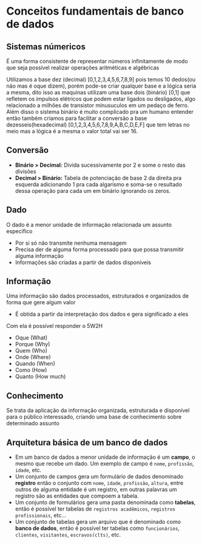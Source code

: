 # Conceitos fundamentais de banco de dados

## Sistemas númericos
É uma forma consistente de representar números infinitamente de modo que seja possível realizar operações aritméticas e algébricas

Utilizamos a base dez (decimal) [0,1,2,3,4,5,6,7,8,9] pois temos 10 dedos(ou não mas é oque dizem), porém pode-se criar qualquer base e a lógica seria a mesma, dito isso as maquinas utilizam uma base dois (binário) [0,1] que refletem os impulsos elétricos que podem estar ligados ou desligados, algo relacionado a milhões de transistor mínusuculos em um pedaço de ferro. Além disso o sistema binário é muito complicado pra um humano entender então também criamos para facilitar a conversão a base dezesseis(hexadecimal) [0,1,2,3,4,5,6,7,8,9,A,B,C,D,E,F] que tem letras no meio mas a lógica é a mesma o valor total vai ser 16.

## Conversão
- **Binário > Decimal:** Divida sucessivamente por 2 e some o resto das divisões
- **Decimal > Binário:** Tabela de potenciação de base 2 da direita pra esquerda adicionando 1 pra cada algarismo e soma-se o resultado dessa operação para cada um em binário ignorando os zeros.
## Dado
O dado é a menor unidade de informação relacionada um assunto específico

- Por si só não transmite nenhuma mensagem
- Precisa der de alguma forma processado para que possa transmitir alguma informação
- Informações são criadas a partir de dados disponíveis

## Informação
Uma informação são dados processados, estruturados e organizados de forma que gere algum valor

- É obtida a partir da interpretação dos dados e gera significado a eles 

Com ela é possível responder o 5W2H
- Oque (What)
- Porque (Why)
- Quem (Who)
- Onde  (Where)
- Quando (When)
- Como (How)
- Quanto (How much)


## Conhecimento
Se trata da aplicação da informação organizada, estruturada e disponível para o público interessado, criando uma base de conhecimento sobre determinado assunto

## Arquitetura básica de um banco de dados
- Em um banco de dados a menor unidade de informação é um **campo**, o mesmo que recebe um dado. Um exemplo de campo é `nome`, `profissão`, `idade`, etc.
- Um conjunto de campos gera um formulário de dados denominado **registro** então o conjunto com `nome`, `idade`, `profissão`, `altura`, entre outros de alguma entidade é um registro, em outras palavras um registro são as entidades que compoem a tabela.
- Um conjunto de formulários gera uma pasta denominada como **tabelas**, então é possível ter tabelas de `registros acadêmicos`, `registros profissionais`, etc...
- Um conjunto de tabelas gera um arquivo que é denominado como **banco de dados**, então é possível ter tabelas como `funcionários`, `clientes`, `visitantes`, `escravos(clts)`, etc.




